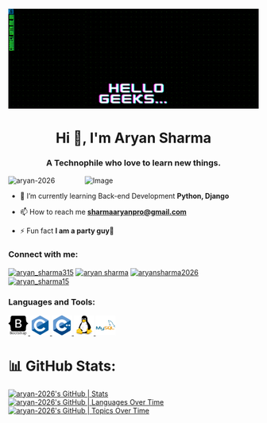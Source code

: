 ![logo](https://github.com/aryan-2026/aryan-2026/blob/main/Neon%20Glitch%20Twitch%20Banner%20.gif)
<h1 align="center">Hi 👋, I'm Aryan Sharma</h1>
<h3 align="center">A Technophile who love to learn new things.</h3>

<image src="https://media4.giphy.com/media/CuuSHzuc0O166MRfjt/giphy.gif?cid=ecf05e47it023iw8n20hxj7q8ckicqqnfl8p7s7xz0zcnfgh&ep=v1_gifs_search&rid=giphy.gif&ct=g" alt="Image" align="right" width="350"> 

<p align="left"> <img src="https://komarev.com/ghpvc/?username=aryan-2026&label=Profile%20views&color=0e75b6&style=flat" alt="aryan-2026" /> </p>

- 🌱 I’m currently learning Back-end Development **Python, Django**

- 📫 How to reach me **sharmaaryanpro@gmail.com**

- ⚡ Fun fact **I am a party guy🥳**

<h3 align="left">Connect with me:</h3>
<p align="left">
<a href="https://twitter.com/aryan_sharma315" target="blank"><img align="center" src="https://raw.githubusercontent.com/rahuldkjain/github-profile-readme-generator/master/src/images/icons/Social/twitter.svg" alt="aryan_sharma315" height="30" width="40" /></a>
<a href="https://linkedin.com/in/aryan sharma" target="blank"><img align="center" src="https://raw.githubusercontent.com/rahuldkjain/github-profile-readme-generator/master/src/images/icons/Social/linked-in-alt.svg" alt="aryan sharma" height="30" width="40" /></a>
<a href="https://instagram.com/aryansharma2026" target="blank"><img align="center" src="https://raw.githubusercontent.com/rahuldkjain/github-profile-readme-generator/master/src/images/icons/Social/instagram.svg" alt="aryansharma2026" height="30" width="40" /></a>
<a href="https://www.codechef.com/users/aryan_sharma15" target="blank"><img align="center" src="https://cdn.jsdelivr.net/npm/simple-icons@3.1.0/icons/codechef.svg" alt="aryan_sharma15" height="30" width="40" /></a>


</p>

<h3 align="left">Languages and Tools:</h3>
<p align="left"> <a href="https://getbootstrap.com" target="_blank" rel="noreferrer"> <img src="https://raw.githubusercontent.com/devicons/devicon/master/icons/bootstrap/bootstrap-plain-wordmark.svg" alt="bootstrap" width="40" height="40"/> </a> <a href="https://www.cprogramming.com/" target="_blank" rel="noreferrer"> <img src="https://raw.githubusercontent.com/devicons/devicon/master/icons/c/c-original.svg" alt="c" width="40" height="40"/> </a> <a href="https://www.w3schools.com/cpp/" target="_blank" rel="noreferrer"> <img src="https://raw.githubusercontent.com/devicons/devicon/master/icons/cplusplus/cplusplus-original.svg" alt="cplusplus" width="40" height="40"/> </a> <a href="https://www.linux.org/" target="_blank" rel="noreferrer"> <img src="https://raw.githubusercontent.com/devicons/devicon/master/icons/linux/linux-original.svg" alt="linux" width="40" height="40"/> </a> <a href="https://www.mysql.com/" target="_blank" rel="noreferrer"> <img src="https://raw.githubusercontent.com/devicons/devicon/master/icons/mysql/mysql-original-wordmark.svg" alt="mysql" width="40" height="40"/> </a>  

# 📊 GitHub Stats:
[![aryan-2026's GitHub | Stats](https://stats.quine.sh/aryan-2026/github?theme=dark)](https://quine.sh)
[![aryan-2026's GitHub | Languages Over Time](https://stats.quine.sh/aryan-2026/languages-over-time?theme=dark)](https://quine.sh)  
[![aryan-2026's GitHub | Topics Over Time](https://stats.quine.sh/aryan-2026/topics-over-time?theme=dark)](https://quine.sh)  


